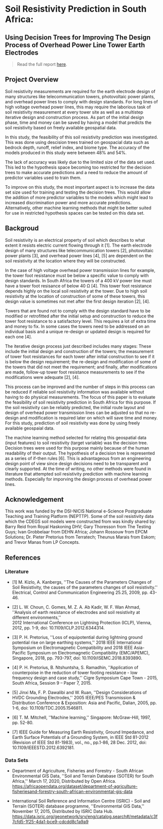 # Soil Resistivity Prediction in South Africa: 
## Using Decision Trees for Improving The Design Process of Overhead Power Line Tower Earth Electrodes
> Read the full report [here](https://github.com/ruankie/soil-resistivity-prediction/blob/main/report.pdf).


## Project Overview
Soil resistivity measurements are required for the
earth electrode design of many structures like telecommunication
towers, photovoltaic power plants, and overhead power lines to
comply with design standards. For long lines of high voltage
overhead power lines, this may require the laborious task of soil
resistivity measurement at every tower site as well as a multistep
iterative design and construction process. As part of the
initial design phase, time and money can be saved by having a
model that predicts the soil resistivity based on freely available
geospatial data. 

In this study, the feasibility of this soil resistivity
prediction was investigated. This was done using descision trees
trained on geospacial data such as bedrock depth, runoff, relief
index, and biome type. The accuracy of the models produced
in this study were between 48% and 54%. 

The lack of accuracy was likely due to the limited size of the
data set used. This led to the hypothesis space becoming too
restricted for the decision trees to make accurate predictions
and a need to reduce the amount of predictor variables used
to train them. 

To improve on this study, the most important aspect is
to increase the data set size used for training and testing
the decision trees. This would allow the addition of more
predictor variables to the models which might lead to increased
discrimination power and more accurate predictions.
Alternatively, other machine learning methods that might
be better suited for use in restricted hypothesis spaces can be
tested on this data set.


## Backgroud
Soil resistivity is an electrical property of soil which describes
to what extent it resists electric current flowing through
it [1]. The earth electrode design of many structures like
telecommunication towers [2], photovoltaic power plants [3],
and overhead power lines [4], [5] are dependent on the soil
resistivity at the location where they will be constructed.

In the case of high voltage overhead power transmission
lines for example, the tower foot resistance must be below
a specific value to comply with design standards. In South
Africa the towers of a 400 kV power line must have a tower
foot resisance of below 40 Ω [4]. This tower foot resistance
depends highly on the local soil resistivity at the tower. Due
to high soil resistivity at the location of construction of some
of these towers, this design value is sometimes not met after
the first design iteration [2], [4].

Towers that are found not to comply with the design
standard have to be modified or retrofitted after the initial
setup and construction to reduce the tower foot resistance to a
satisfactory level. This requires a lot of extra time and money
to fix. In some cases the towers need to be addressed on an
individual basis and a unique re-design or updated design is
required for each one [4].

The iterative design process just described includes many
stages: These include the initial design and construction of
the towers; the measurement of tower foot resistances for
each tower after initial construction to see if it is below the
design requirement; the re-design and modification of some
of the towers that did not meet the requirement; and finally,
after modifications are made, follow-up tower foot resistance
measurements to see if the modifications were adequate [2], [4].

This process can be improved and the number of steps
in this process can be reduced if reliable soil resistivity
information was available without having to do physical measurements.
The focus of this paper is to evaluate the feasibility
of soil resistivity prediction in South Africa for this purpose.
If the soil resistivity can be reliably predicted, the initial route
layout and design of overhead power transmission lines can be
adjusted so that no re-design and modification is required later
on which will save time and money. For this study, prediction
of soil resistivity was done by using freely available geospaial data.

The machine learning method selected for relating this
geospatial data (input features) to soil resistivity (target variable)
was the decision tree. Decision trees were used for this
purpose mainly because of the human readability of their
output. The hypothesis of a decision tree is represented as
a series of if-then rules [6]. This is advantageous from an
engineering design point of view since design decisions need
to be transparent and clearly supported.
At the time of writing, no other methods were found in
literature that attempted soil resistivity prediction with machine
learning methods. Especially for imporving the design
process of overhead power lines.


## Acknowledgement
This work was funded by the DSI-NICIS National e-Science
Postgraduate Teaching and Training Platform (NEPTTP).
Some of the soil resistivity data which the CDEGS soil models
were constructed from was kindly shared by: Barry Reid from
Royal Haskoning DHV; Gary Thoresson from The Testing
Guys; Ivan Grobbelaar from DEHN Africa; Johann Rossouw
from EPCM Solutions; Dr. Pieter Pretorius from Terratech;
Theunus Marais from Eskom; and Trevor Manas from LP
Concepts.


## References
### Literature
* [1] M. Kizlo, A. Kanbergs, ''The Causes of the Parameters Changes of Soil Resistivity, the causes of the parameters changes of soil resistivity.''
	Electrical, Control and Communication Engineering 25.25, 2009, pp. 43-46.

* [2] L. W. Choun, C. Gomes, M. Z. A. Ab Kadir, W. F. Wan Ahmad, ''Analysis of earth resistance of electrodes and soil resistivity at different environments,'' 	
	2012 International Conference on Lightning Protection (ICLP), Vienna, 2012, pp. 1-9, doi: 10.1109/ICLP.2012.6344314.

* [3] P. H. Pretorius, ''Loss of equipotential during lightning ground potential rise on large earthing systems,'' 
	2018 IEEE International Symposium on Electromagnetic Compatibility and 2018 IEEE Asia-Pacific Symposium on Electromagnetic Compatibility (EMC/APEMC), Singapore, 2018, pp. 793-797, doi: 10.1109/ISEMC.2018.8393890.

* [4] P. H. Pretorius, B. Ntshuntsha, S. Ramadhin, ''Application of counterpoise in the reduction of tower footing resistance - low frequency design and case study,'' 
	Cigre Symposium Cape Town - 2015, South Africa, Session 9 – Paper 7, 2015.

* [5] Jinxi Ma, F. P. Dawalibi and W. Ruan, ''Design Considerations of HVDC Grounding Electrodes,'' 
	2005 IEEE/PES Transmission & Distribution Conference & Exposition: Asia and Pacific, Dalian, 2005, pp. 1-6, doi: 10.1109/TDC.2005.1546811.

* [6] T. M. Mitchell, ''Machine learning,'' Singapore: McGraw-Hill, 1997, pp. 52-80.

* [7] IEEE Guide for Measuring Earth Resistivity, Ground Impedance, and Earth Surface Potentials of a Grounding System, 
	in IEEE Std 81-2012 (Revision of IEEE Std 81-1983), vol., no., pp.1-86, 28 Dec. 2012, doi: 10.1109/IEEESTD.2012.6392181.

### Data Sets
* Department of Agriculture, Fisheries and Forestry - South African Environmental GIS Data, ''Soil and Terrain Database (SOTER) for South Africa,'' 
	March 17, 2020, Distributed by Open Africa.
	https://africaopendata.org/dataset/department-of-agriculture-fisheriesand-forestry-south-african-environmental-gis-data

* International Soil Reference and Information Centre (ISRIC) - Soil and Terrain (SOTER) database programme, ''Environmental GIS Data,'' 
	November 17, 2015, Distributed by ISRIC Data Hub.
	https://data.isric.org/geonetwork/srv/eng/catalog.search#/metadata/c3f7cfd5-1f25-4da1-bce9-cdcdd8c1a9a9